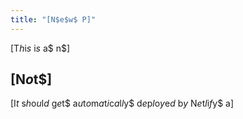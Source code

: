 ```yaml
---
title: "[N$e$w$ P]"
---
```


\[T$h$i$s$ i$s$ a$ n$]

## \[N$o$t$]

\[I$t$ s$h$o$u$l$d$ g$e$t$ a$u$t$o$m$a$t$i$c$a$l$l$y$ d$e$p$l$o$y$e$d$ b$y$ N$e$t$l$i$f$y$ a]

